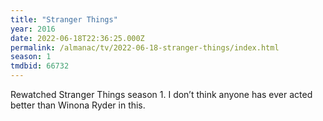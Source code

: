 ```yaml
---
title: "Stranger Things"
year: 2016
date: 2022-06-18T22:36:25.000Z
permalink: /almanac/tv/2022-06-18-stranger-things/index.html
season: 1
tmdbid: 66732
---
```


Rewatched Stranger Things season 1. I don’t think anyone has ever acted better than Winona Ryder in this.
